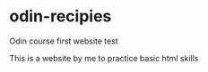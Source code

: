 # odin-recipies
Odin course first website test

This is a website by me to practice basic html skills